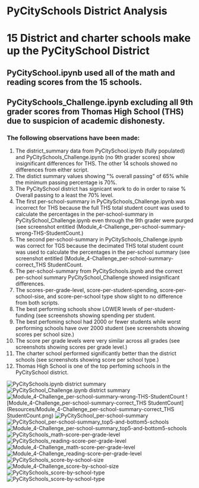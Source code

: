 # PyCitySchools District Analysis

# 15 District and charter schools make up the PyCitySchool District

## PyCitySchool.ipynb used all of the math and reading scores from the 15 schools.

## PyCitySchools_Challenge.ipynb excluding all 9th grader scores from Thomas High School (THS) due to suspicion of academic dishonesty.

### The following observations have been made:

  1. The district_summary data from PyCitySchool.ipynb (fully populated) and PyCitySchools_Challenge.ipynb (no 9th grader scores) show insignificant differences for THS. The other 14 schools showed no differences from either script.
  2. The distict summary values showing "% overall passing" of 65% while the minimum passing percentage is 70%. 
  3. The PyCitySchool district has signicant work to do in order to raise % Overall passing to a least the 70% level.  
  4. The first per-school-summary in PyCitySchools_Challenge.ipynb.was incorrect for THS because the full THS total student count was used to calculate the percentages in the per-school-summary in PyCitySchool_Challenge.ipynb even through the 9th grader were purged (see screenshot entitled (Module_4-Challenge_per-school-summary-wrong-THS-StudentCount.)
  5. The second per-school-summary in PyCitySchools_Challenge.ipynb was correct for TGS because the decimated THS total student count was used to calculate the percentages in the per-school summary (see screenshot entitled (Module_4-Challenge_per-school-summary-correct_THS StudentCount.
  6. The per-school-summary from PyCitySchools.ipynb and the correct per-school summary PyCitySchool_Challenge showed insignificant differences.
  7. The scores-per-grade-level, score-per-student-spending, score-per-school-sise, and score-per-school type show slight to no difference from both scripts.
  8. The best performing schools show LOWER levels of per-student-funding (see screenshots showing spending per student.
  9. The best perfoming school had 2000 or fewer students while worst performing schools have over 2000 student (see screenshots showing scores per school size.)
  10. The score per grade levels were very similar across all grades (see screenshots showing scores per grade level.)
  11. The charter school performed significantly better than the district schools (see screenshots showing score per school type.)
  12. Thomas High School is one of the top perfoming schools in the PyCitySchool district.

![PyCitySchools.ipynb district summary](Resources/PyCitySchools_district-summary.png)
![PyCitySchool_Challenge.ipynb district summary](Resources/Module_4-Challege-file_district-summary.png)
![Module_4-Challenge_per-school-summary-wrong-THS-StudentCount](Resources/Module_4-Challenge_per-school-summary-wrong-THS-StudentCount.png)
![Module_4-Challenge_per-school-summary-correct_THS StudentCount](Resources/Module_4-Challenge_per-school-summary-correct_THS StudentCount.png)
![PyCitySchool_per-school-summary](Resources/PyCitySchool_per-school-summary.png)
![PyCitySchool_per-school-summary_top5-and-bottom5-schools](Resources/PyCitySchool_per-school-summary_top5-and-bottom5-schools.png)
![Module_4-Challenge_per-school-summary_top5-and-bottom5-schools](Resources/Module_4-Challenge_per-school-summary_top5-and-bottom5-schools.png)
![PyCitySchools_math-score-per-grade-level](Resources/PyCitySchools_math-score-per-grade-level.png)
![PyCitySchools_reading-score-per-grade-level](Resources/PyCitySchools_reading-score-per-grade-level.png)
![Module_4-Challenge_math-score-per-grade-level](Resources/Module_4-Challenge_math-score-per-grade-level.png)
![Module_4-Challenge_reading-score-per-grade-level](Resources/Module_4-Challenge_reading-score-per-grade-level.png)
![PyCitySchools_score-by-school-size](Resources/PyCitySchools_score-by-school-size.png)
![Module_4-Challenge_score-by-school-size](Resources/Module_4-Challenge_score-by-school-size.png)
![PyCitySchools_score-by-school-type](Resources/PyCitySchools_score-by-school-type.png)
![PyCitySchools_score-by-school-type](Resources/PyCitySchools_score-by-school-type.png)
